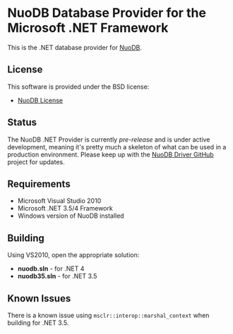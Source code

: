 # NuoDB Database Provider for the Microsoft .NET Framework #

This is the .NET database provider for [NuoDB](http://www.nuodb.com).

## License ##

This software is provided under the BSD license:

* [NuoDB License](nuodb-drivers/tree/master/LICENSE)

## Status ##

The NuoDB .NET Provider is currently _pre-release_ and is under active development, meaning it's pretty much a skeleton of what can be used in a production environment.  Please keep up with the [NuoDB Driver GitHub](https://github.com/nuodb/nuodb-drivers) project for updates.

## Requirements ##

* Microsoft Visual Studio 2010
* Microsoft .NET 3.5/4 Framework
* Windows version of NuoDB installed

## Building ##

Using VS2010, open the appropriate solution:

* **nuodb.sln** - for .NET 4
* **nuodb35.sln** - for .NET 3.5

## Known Issues ##

There is a known issue using `msclr::interop::marshal_context` when building for .NET 3.5.
